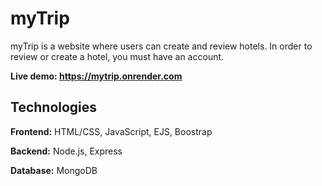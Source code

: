 # myTrip
myTrip is a website where users can create and review hotels. In order to review or create a hotel, you must have an account.

**Live demo: https://mytrip.onrender.com**

## Technologies 
**Frontend:** HTML/CSS, JavaScript, EJS, Boostrap

**Backend:** Node.js, Express

**Database:** MongoDB
